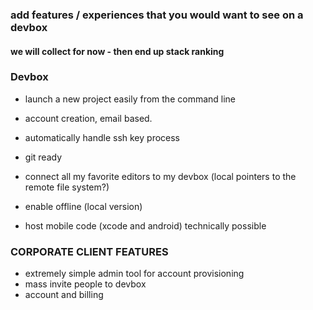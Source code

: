 ### add features / experiences that you would want to see on a devbox
#### we will collect for now - then end up stack ranking

### Devbox
* launch a new project easily from the command line
* account creation, email based. 
* automatically handle ssh key process
* git ready
* connect all my favorite editors to my devbox (local pointers to the remote file system?)
* enable offline (local version) 

* host mobile code (xcode and android) technically possible

### CORPORATE CLIENT FEATURES
* extremely simple admin tool for account provisioning
* mass invite people to devbox
* account and billing
